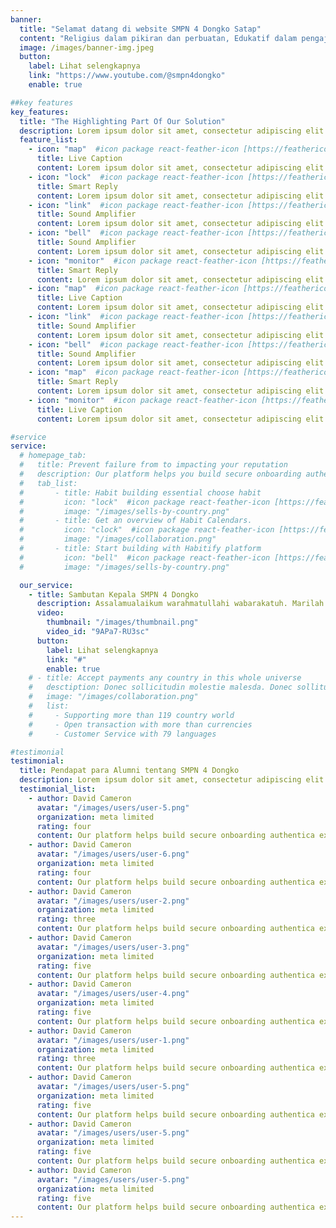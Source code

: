 ```yaml
---
banner:
  title: "Selamat datang di website SMPN 4 Dongko Satap"
  content: "Religius dalam pikiran dan perbuatan, Edukatif dalam pengajaran, Aktif dalam berbagai kegiatan, Disiplin dalam tindakan & Inovatif melalui ilmu pengetahuan."
  image: /images/banner-img.jpeg
  button:
    label: Lihat selengkapnya
    link: "https://www.youtube.com/@smpn4dongko"
    enable: true

##key features
key_features:
  title: "The Highlighting Part Of Our Solution"
  description: Lorem ipsum dolor sit amet, consectetur adipiscing elit. Morbi egestas Werat viverra id et aliquet. vulputate egestas sollicitudin.
  feature_list:
    - icon: "map"  #icon package react-feather-icon [https://feathericons.com/]
      title: Live Caption
      content: Lorem ipsum dolor sit amet, consectetur adipiscing elit.
    - icon: "lock"  #icon package react-feather-icon [https://feathericons.com/]
      title: Smart Reply
      content: Lorem ipsum dolor sit amet, consectetur adipiscing elit.
    - icon: "link"  #icon package react-feather-icon [https://feathericons.com/]
      title: Sound Amplifier
      content: Lorem ipsum dolor sit amet, consectetur adipiscing elit.
    - icon: "bell"  #icon package react-feather-icon [https://feathericons.com/]
      title: Sound Amplifier
      content: Lorem ipsum dolor sit amet, consectetur adipiscing elit.
    - icon: "monitor"  #icon package react-feather-icon [https://feathericons.com/]
      title: Smart Reply
      content: Lorem ipsum dolor sit amet, consectetur adipiscing elit.
    - icon: "map"  #icon package react-feather-icon [https://feathericons.com/]
      title: Live Caption
      content: Lorem ipsum dolor sit amet, consectetur adipiscing elit.
    - icon: "link"  #icon package react-feather-icon [https://feathericons.com/]
      title: Sound Amplifier
      content: Lorem ipsum dolor sit amet, consectetur adipiscing elit.
    - icon: "bell"  #icon package react-feather-icon [https://feathericons.com/]
      title: Sound Amplifier
      content: Lorem ipsum dolor sit amet, consectetur adipiscing elit.
    - icon: "map"  #icon package react-feather-icon [https://feathericons.com/]
      title: Smart Reply
      content: Lorem ipsum dolor sit amet, consectetur adipiscing elit.
    - icon: "monitor"  #icon package react-feather-icon [https://feathericons.com/]
      title: Live Caption
      content: Lorem ipsum dolor sit amet, consectetur adipiscing elit.

#service
service:
  # homepage_tab:
  #   title: Prevent failure from to impacting your reputation
  #   description: Our platform helps you build secure onboarding authentication experiences that retain and engage your users. We build the infrastructure, you can.
  #   tab_list:
  #       - title: Habit building essential choose habit
  #         icon: "lock"  #icon package react-feather-icon [https://feathericons.com/]
  #         image: "/images/sells-by-country.png"
  #       - title: Get an overview of Habit Calendars.
  #         icon: "clock"  #icon package react-feather-icon [https://feathericons.com/]
  #         image: "/images/collaboration.png"
  #       - title: Start building with Habitify platform
  #         icon: "bell"  #icon package react-feather-icon [https://feathericons.com/]
  #         image: "/images/sells-by-country.png"

  our_service:
    - title: Sambutan Kepala SMPN 4 Dongko
      description: Assalamualaikum warahmatullahi wabarakatuh. Marilah kita panjatkan puji syukur kehadirat Tuhan Yang Maha Esa karena atas segala rahmat dan anugerah-Nya kepada seluruh warga SMPN 4 Dongko. Sehingga kerja keras, solidaritas, dan rasa ikhlas yang sedang dan akan diusahakan semoga dapat membawa SMPN 4 Dongko semakin maju dan berprestasi dari tahun ke tahun baik dalam bidang akademik maupun non-akademik.
      video:
        thumbnail: "/images/thumbnail.png"
        video_id: "9APa7-RU3sc"
      button:
        label: Lihat selengkapnya
        link: "#"
        enable: true
    # - title: Accept payments any country in this whole universe
    #   desctiption: Donec sollicitudin molestie malesda. Donec sollitudin molestie malesuada. Mauris pellentesque nec, egestas non nisi. Cras ultricies ligula sed
    #   image: "/images/collaboration.png"
    #   list:
    #     - Supporting more than 119 country world
    #     - Open transaction with more than currencies
    #     - Customer Service with 79 languages

#testimonial
testimonial:
  title: Pendapat para Alumni tentang SMPN 4 Dongko
  description: Lorem ipsum dolor sit amet, consectetur adipiscing elit. Morbi egestas Werat viverra id et aliquet. vulputate egestas sollicitudin.
  testimonial_list:
    - author: David Cameron
      avatar: "/images/users/user-5.png"
      organization: meta limited
      rating: four
      content: Our platform helps build secure onboarding authentica experiences & engage your users. We build .
    - author: David Cameron
      avatar: "/images/users/user-6.png"
      organization: meta limited
      rating: four
      content: Our platform helps build secure onboarding authentica experiences & engage your users. We build .
    - author: David Cameron
      avatar: "/images/users/user-2.png"
      organization: meta limited
      rating: three
      content: Our platform helps build secure onboarding authentica experiences & engage your users. We build .
    - author: David Cameron
      avatar: "/images/users/user-3.png"
      organization: meta limited
      rating: five
      content: Our platform helps build secure onboarding authentica experiences & engage your users. We build .
    - author: David Cameron
      avatar: "/images/users/user-4.png"
      organization: meta limited
      rating: five
      content: Our platform helps build secure onboarding authentica experiences & engage your users. We build .
    - author: David Cameron
      avatar: "/images/users/user-1.png"
      organization: meta limited
      rating: three
      content: Our platform helps build secure onboarding authentica experiences & engage your users. We build .
    - author: David Cameron
      avatar: "/images/users/user-5.png"
      organization: meta limited
      rating: five
      content: Our platform helps build secure onboarding authentica experiences & engage your users. We build .
    - author: David Cameron
      avatar: "/images/users/user-5.png"
      organization: meta limited
      rating: five
      content: Our platform helps build secure onboarding authentica experiences & engage your users. We build .
    - author: David Cameron
      avatar: "/images/users/user-5.png"
      organization: meta limited
      rating: five
      content: Our platform helps build secure onboarding authentica experiences & engage your users. We build .
---
```

